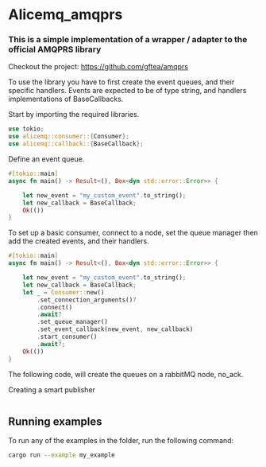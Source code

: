 # Alicemq_amqprs
### This is a simple implementation of a wrapper / adapter to the official AMQPRS library

Checkout the project: https://github.com/gftea/amqprs

To use the library you have to first create the event queues, and their specific handlers.
Events are expected to be of type string, and handlers implementations of BaseCallbacks.


Start by importing the required libraries.
```rust
use tokio;
use alicemq::consumer::{Consumer};
use alicemq::callback::{BaseCallback};
```

Define an event queue.
```rust
#[tokio::main]
async fn main() -> Result<(), Box<dyn std::error::Error>> {

    let new_event = "my_custom_event".to_string();
    let new_callback = BaseCallback;
    Ok(())
}
```

To set up a basic consumer, connect to a node, set the queue manager
then add the created events, and their handlers.

````rust
#[tokio::main]
async fn main() -> Result<(), Box<dyn std::error::Error>> {

    let new_event = "my_custom_event".to_string();
    let new_callback = BaseCallback;
    let _ = Consumer::new()
        .set_connection_arguments()?
        .connect()
        .await?
        .set_queue_manager()
        .set_event_callback(new_event, new_callback)
        .start_consumer()
        .await?;
    Ok(())
}
````
The following code, will create the queues on a rabbitMQ node, no_ack.

Creating a smart publisher
```rust

```

## Running examples

To run any of the examples in the folder, run the following command:

```zsh
cargo run --example my_example
```
